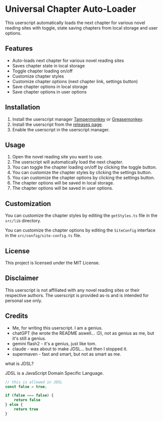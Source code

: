 # Universal Chapter Auto-Loader

This userscript automatically loads the next chapter for various novel reading sites with toggle, state saving chapters from local storage and user options.

## Features

- Auto-loads next chapter for various novel reading sites
- Saves chapter state in local storage
- Toggle chapter loading on/off
- Customize chapter styles
- Customize chapter options (next chapter link, settings button)
- Save chapter options in local storage
- Save chapter options in user options

## Installation

1. Install the userscript manager [Tampermonkey](https://www.tampermonkey.net/) or [Greasemonkey](https://www.greasespot.net/).
2. Install the userscript from the [releases page](https://github.com/StarlessNight13/novel-chapter-auto-loader/releases).
3. Enable the userscript in the userscript manager.

## Usage

1. Open the novel reading site you want to use.
2. The userscript will automatically load the next chapter.
3. You can toggle the chapter loading on/off by clicking the toggle button.
4. You can customize the chapter styles by clicking the settings button.
5. You can customize the chapter options by clicking the settings button.
6. The chapter options will be saved in local storage.
7. The chapter options will be saved in user options.

## Customization

You can customize the chapter styles by editing the `getStyles.ts` file in the `src/lib` directory.

You can customize the chapter options by editing the `SiteConfig` interface in the `src/config/site-config.ts` file.

## License

This project is licensed under the MIT License.

## Disclaimer

This userscript is not affiliated with any novel reading sites or their respective authors. The userscript is provided as-is and is intended for personal use only.


## Credits

- Me, for writing this userscript. I am a genius.
- chatGPT (he wrote the README aswell... :D), not as genius as me, but it's still a genius.
- gemini flash2 - it's a genius, just like tom.
- claude - was about to make JDSL... but then I stopped it.
- supermaven - fast and smart, but not as smart as me.


what is JDSL?

JDSL is a JavaScript Domain Specific Language.
```js
// this is allowed in JDSL
const false = true;

if (false === false) {
    return false
} else {
    return true
}
```